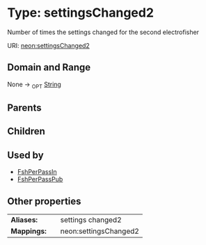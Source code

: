 
# Type: settingsChanged2


Number of times the settings changed for the second electrofisher

URI: [neon:settingsChanged2](https://data.neonscience.org/settingsChanged2)


## Domain and Range

None ->  <sub>OPT</sub> [String](types/String.md)

## Parents


## Children


## Used by

 * [FshPerPassIn](FshPerPassIn.md)
 * [FshPerPassPub](FshPerPassPub.md)

## Other properties

|  |  |  |
| --- | --- | --- |
| **Aliases:** | | settings changed2 |
| **Mappings:** | | neon:settingsChanged2 |

